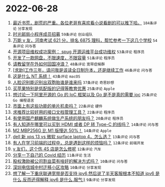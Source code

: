 # 2022-06-28

1. [最近书荒，剧荒的严重。各位老哥有喜欢看小说看剧的可以推下哈。](https://www.v2ex.com/t/862603) `184条评论` `分享发现`
1. [时光邮局小程序成员招募](https://www.v2ex.com/t/862632) `59条评论` `创业组队`
1. [万能 v 友，河南考试 621 分，排名 6875 理科，帮忙参考一下这几个学校](https://www.v2ex.com/t/862656) `54条评论` `问与答`
1. [开源项目维权成功案例： spug 开源运维平台成功维权](https://www.v2ex.com/t/862599) `53条评论` `程序员`
1. [开发了一款网盘，不限速度，不限容量](https://www.v2ex.com/t/862608) `51条评论` `程序员`
1. [请教留学在外如何回国冲浪？](https://www.v2ex.com/t/862636) `48条评论` `宽带症候群`
1. [[求助]工作三年，请问我是该读全日制升本，还是继续工作](https://www.v2ex.com/t/862648) `46条评论` `问与答`
1. [这是什么 NT 系统！](https://www.v2ex.com/t/862658) `43条评论` `macOS`
1. [人脸识别能识别出双胞胎谁是谁来吗](https://www.v2ex.com/t/862633) `37条评论` `奇思妙想`
1. [买苹果特别是低配版的记得等教育优惠](https://www.v2ex.com/t/862642) `25条评论` `Apple`
1. [想讨论一下阿里开源的 Go 的 IoC 框架以及 Go 是不是真的需要 ioc](https://www.v2ex.com/t/862639) `25条评论` `Go 编程语言`
1. [市面上有这些功能的单片机卖吗？](https://www.v2ex.com/t/862621) `22条评论` `硬件`
1. [求推荐比较好用的接口文档管理工具？](https://www.v2ex.com/t/862607) `22条评论` `程序员`
1. [有使用国产麒麟系统做生产系统的朋友吗？](https://www.v2ex.com/t/862647) `20条评论` `程序员`
1. [有人知道在哪里可以买到 HDMI 或者 DP 转 Type-C 的线吗？](https://www.v2ex.com/t/862659) `14条评论` `问与答`
1. [M2 MBP256G 比 M1 版慢达 50%！](https://www.v2ex.com/t/862602) `14条评论` `Apple`
1. [dell 新 xps 13 vs 微软 surface laptop 4，怎么选？](https://www.v2ex.com/t/862673) `13条评论` `问与答`
1. [有人在学习前端的过程中，总是遇到这样的烦恼吗？](https://www.v2ex.com/t/862657) `12条评论` `前端开发`
1. [v 友们，这个伤 4S 店是怎么修呢](https://www.v2ex.com/t/862614) `12条评论` `汽车`
1. [分享一下自己的 Covid 经历](https://www.v2ex.com/t/862622) `11条评论` `生活`
1. [股权激励被公司割韭菜有啥好的解决方式吗？](https://www.v2ex.com/t/862671) `10条评论` `问与答`
1. [深圳电信城中村迁移小区攻略](https://www.v2ex.com/t/862605) `10条评论` `分享发现`
1. [想了解一下重庆联通宽带是否支持 ipv6,然后说了半天客服根本不知道 ipv6 是什么,反而还得解释 ipv6 是什么,服气:)](https://www.v2ex.com/t/862694) `9条评论` `分享发现`
